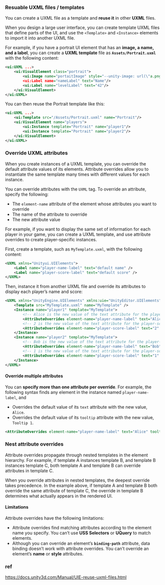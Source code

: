 ### Resuable UXML files / templates

You can create a UXML file as a template and **reuse it** in other **UXML** files.


When you design a large user interface, you can create template UXML files that define parts of the UI, and use the `<Template>` and `<Instance>` elements to import it into another UXML file.

For example, if you have a portrait UI element that has an **image, a name, and a label**, you can create a **UXML template** file as **`Assets/Portrait.uxml`** with the following content:

```xml
<ui:UXML ...>
    <ui:VisualElement class="portrait">
        <ui:Image name="portaitImage" style="--unity-image: url(\"a.png\")"/>
        <ui:Label name="nameLabel" text="Name"/>
        <ui:Label name="levelLabel" text="42"/>
    </ui:VisualElement>
</ui:UXML>

```
You can then reuse the Portrait template like this:

```xml
<ui:UXML ...>
    <ui:Template src="/Assets/Portrait.uxml" name="Portrait"/>
    <ui:VisualElement name="players">
        <ui:Instance template="Portrait" name="player1"/>
        <ui:Instance template="Portrait" name="player2"/>
    </ui:VisualElement>
</ui:UXML>
```

### Override UXML attributes
When you create instances of a UXML template, you can override the default attribute values of its elements. Attribute overrides allow you to instantiate the same template many times with different values for each instance.

You can override attributes with the `UXML` tag. To override an attribute, specify the following:

-   The `element-name` attribute of the element whose attributes you want to override
-   The name of the attribute to override
-   The new attribute value

For example, if you want to display the same set of information for each player in your game, you can create a UXML template, and use attribute overrides to create player-specific instances.

First, create a template, such as `MyTemplate.uxml`, with the following content:

```xml
<UXML xmlns="Unityui.UIElements">
    <Label name="player-name-label" text="default name" />
    <Label name="player-score-label" text="default score" />
</UXML>
```

Then, instance it from another UXML file and override its attributes to display each player’s name and score:

```xml
<UXML xmlns="UnityEngine.UIElements" xmlns:uie="UnityEditor.UIElements">
    <Template src="MyTemplate.uxml" name="MyTemplate" />
    <Instance name="player1" template="MyTemplate">
        <!-- Alice is the new value of the text attribute for the player-name-label -->
        <AttributeOverrides element-name="player-name-label" text="Alice" /> 
        <!-- 2 is the new value of the text attribute for the player-score-label -->
        <AttributeOverrides element-name="player-score-label" text="2" />
    </Instance>
    <Instance name="player2" template="MyTemplate">
        <!-- Bob is the new value of the text attribute for the player-name-label -->
        <AttributeOverrides element-name="player-name-label" text="Bob" />
        <!-- 1 is the new value of the text attribute for the player-score-label -->
        <AttributeOverrides element-name="player-score-label" text="1" />
    </Instance>
</UXML>
```

#### Override multiple attributes

You can **specify more than one attribute per override**. For example, the following syntax finds any element in the instance named `player-name-label`, and

-   Overrides the default value of its `text` attribute with the new value, `Alice`.
-   Overrides the default value of its `tooltip` attribute with the new value, `Tooltip 1`.

```xml
<AttributeOverrides element-name="player-name-label" text="Alice" tooltip="Toolt
```


### Nest attribute overrides

Attribute overrides propagate through nested templates in the element hierarchy. For example, if template A instances template B, and template B instances template C, both template A and template B can override attributes in template C.

When you override attributes in nested templates, the deepest override takes precedence. In the example above, if template A and template B both override the same attribute of template C, the override in template B determines what actually appears in the rendered UI.




#### Limitations
Attribute overrides have the following limitations:

- Attribute overrides find matching attributes according to the element name you specify. You can’t use **USS Selectors** or **UQuery** to match elements.
- Although you can override an element’s **`binding-path`** attribute, data binding doesn’t work with attribute overrides.
You can’t override an element’s **name** or **style** attributes.


### ref 
https://docs.unity3d.com/Manual/UIE-reuse-uxml-files.html


